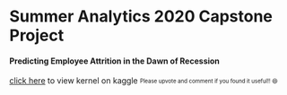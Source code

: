 # Summer Analytics 2020 Capstone Project
#### Predicting Employee Attrition in the Dawn of Recession

[click here](https://www.kaggle.com/falcolf/emp-attrition-catboost-kernel) to view kernel on kaggle
<sub><sup>Please upvote and comment if you found it useful!! 😄</sup></sub>
